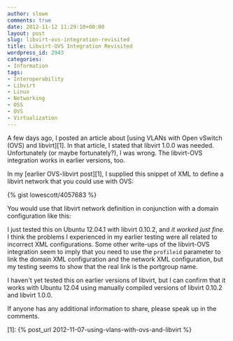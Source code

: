 ```yaml
---
author: slowe
comments: true
date: 2012-11-12 11:29:10+00:00
layout: post
slug: libvirt-ovs-integration-revisited
title: Libvirt-OVS Integration Revisited
wordpress_id: 2943
categories:
- Information
tags:
- Interoperability
- Libvirt
- Linux
- Networking
- OSS
- OVS
- Virtualization
---
```


A few days ago, I posted an article about [using VLANs with Open vSwitch (OVS) and libvirt][1]. In that article, I stated that libvirt 1.0.0 was needed. Unfortunately (or maybe fortunately?), I was wrong. The libvirt-OVS integration works in earlier versions, too.

In my [earlier OVS-libvirt post][1], I supplied this snippet of XML to define a libvirt network that you could use with OVS:

{% gist lowescott/4057683 %}

You would use that libvirt network definition in conjunction with a domain configuration like this:

I just tested this on Ubuntu 12.04.1 with libvirt 0.10.2, and _it worked just fine._ I think the problems I experienced in my earlier testing were all related to incorrect XML configurations. Some other write-ups of the libvirt-OVS integration seem to imply that you need to use the `profileid` parameter to link the domain XML configuration and the network XML configuration, but my testing seems to show that the real link is the portgroup name.

I haven't yet tested this on earlier versions of libvirt, but I can confirm that it works with Ubuntu 12.04 using manually compiled versions of libvirt 0.10.2 and libvirt 1.0.0.

If anyone has any additional information to share, please speak up in the comments.

[1]: {% post_url 2012-11-07-using-vlans-with-ovs-and-libvirt %}
